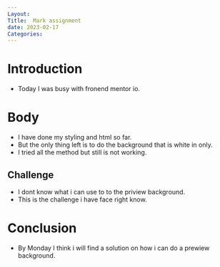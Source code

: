 ```yaml
---
Layout:
Title:  Mark assignment
date: 2023-02-17
Categories:
---
```


# Introduction 
- Today I was busy with fronend mentor io.

# Body
- I have done my styling and html so far.
- But the only thing left is to do the background that is white in only.
- I tried all the method but still is not working.
 ## Challenge
- I dont know what i can use to to the priview background.
- This is the challenge i have face right know.

# Conclusion
- By Monday I think i will find a solution on how i can do a prewiew background.